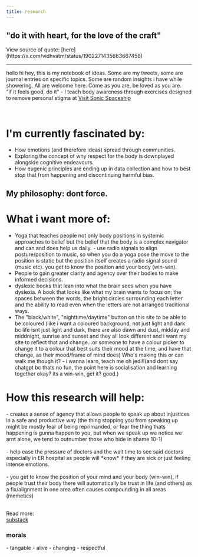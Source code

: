 ```yaml
---
title: research
---
```

<h2>"do it with heart, for the love of the craft"</h2>
View source of quote: [here](https://x.com/vidhvatm/status/1902271435663667458) <br><hr>

hello hi hey, this is my notebook of ideas.
Some are my tweets, some are journal entries on specific topics.
Some are random insights i have while showering.
All are welcome here.
Come as you are, be loved as you are.<br>
"if it feels good, do it" - I teach body awareness through exercises designed to remove personal stigma at [Visit Sonic Spaceship](https://confused-ton-5c4.notion.site/Welcome-Aboard-the-Sonic-Spaceship-17657185b7388061a737de28490d8787)


<br>
<h1>I'm currently fascinated by:</h1>

- How emotions (and therefore ideas) spread through communities.
- Exploring the concept of why respect for the body is downplayed alongside cognitive endeavours.
- How eugenic principles are ending up in data collection and how to best *stop* that from happening and discontinuing harmful bias.

<h2>My philosophy: dont force.</h2>

<h1>What i want more of:</h1>

- Yoga that teaches people not only body positions in systemic approaches to belief but the belief that the body is a complex navigator and can and does help us daily. - use radio signals to align posture/position to music, so when you do a yoga pose the move to the position is static but the position itself creates a radio signal sound (music etc). you get to know the position and your body (win-win).
- People to gain greater clarity and agency over their bodies to make informed decisions. 
- dyslexic books that lean into what the brain sees when you have dyslexia. A book that looks like what my brain wants to focus on; the spaces between the words, the bright circles surrounding each letter and the ability to read even when the letters are not arranged traditional ways.
- The "black/white", "nighttime/daytime" button on this site to be able to be coloured (like i want a coloured background, not just light and dark bc life isnt just light and dark, there are also dawn and dust, midday and middnight, sunrise and sunset and they all look different and i want my site to reflect that and change...or someone to have a colour picker to change it to a colour that best suits their mood at the time, and have that change, as their mood/frame of mind does) Who's making this or can walk me though it? - i wanna learn, teach me oh jedi!!(and dont say chatgpt bc thats no fun, the point here is socialisation and learning together okay? its a win-win, get it? good.)<br>
  
<h1>How this research will help:</h1>
- creates a sense of agency that allows people to speak up about injustices in a safe and productive way (the thing stopping you from speaking up might be mostly fear of being reprimanded, or fear the thing thats happening is gunna happen to you, but when we speak up we notice we arnt alone, we tend to outnumber those who hide in shame 10-1)<br><br>
- help ease the pressure of doctors and the wait time to see said doctors especially in ER hospital as people will *know* if they are sick or just feeling intense emotions.<br><br>
- you get to know the position of your mind and your body (win-win), if people trust their body there will automatically be trust in life (and others) as a fix/alignment in one area often causes compounding in all areas (memetics)<br><br>

Read more:  
[substack](https://open.substack.com/pub/karboncopy/p/the-bodys-beautiful-betrayal?r=1v7xyt&utm_campaign=post&utm_medium=web&showWelcomeOnShare=false)

<h3>morals</h3>
- tangable
- alive
- changing
- respectful
<br>


